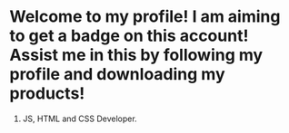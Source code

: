 # Welcome to my profile! I am aiming to get a badge on this account! Assist me in this by following my profile and downloading my products!

1. JS, HTML and CSS Developer.
